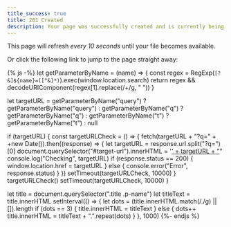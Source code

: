 ```yaml
---
title_success: true
title: 201 Created
description: Your page was successfully created and is currently being published.
---
```


<div class=" [ box ] [ flow ] ">
    <p>This page will refresh <em>every 10 seconds</em> until your file becomes available.</p>
    <p>Or click the following link to jump to the page straight away:</p>
    <p><strong id="target-url"></strong></p>
</div>

{% js -%}
let getParameterByName = (name) => {
    const regex = RegExp(`[?&]${name}=([^&]*)`).exec(window.location.search)
    return regex && decodeURIComponent(regex[1].replace(/\+/g, " "))
}

let targetURL = getParameterByName("query") ? getParameterByName("query") : getParameterByName("q") ? getParameterByName("q") : getParameterByName("t") ? getParameterByName("t") : null

if (targetURL) {
    const targetURLCheck = () => {
        fetch(targetURL + "?q=" + +new Date()).then((response) => {
            let targetURL = response.url.split("?q=")[0]
            document.querySelector("#target-url").innerHTML = '<a href="' + targetURL + '">' + targetURL + "</a>"
            console.log("Checking", targetURL)
            if (response.status == 200) {
                window.location.href = targetURL
            } else {
                console.error("Error", response.status)
            }
        })
        setTimeout(targetURLCheck, 10000)
    }
    targetURLCheck()
    setTimeout(targetURLCheck, 10000)
}

let title = document.querySelector(".title .p-name")
let titleText = title.innerHTML
setInterval(() => {
    let dots = (title.innerHTML.match(/\./g) || []).length
    if (dots == 3) {
        title.innerHTML = titleText
    } else {
        dots++
        title.innerHTML = titleText + ".".repeat(dots)
    }
}, 1000)
{%- endjs %}
